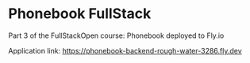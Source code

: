 # Phonebook FullStack

Part 3 of the FullStackOpen course: Phonebook deployed to Fly.io

Application link: https://phonebook-backend-rough-water-3286.fly.dev